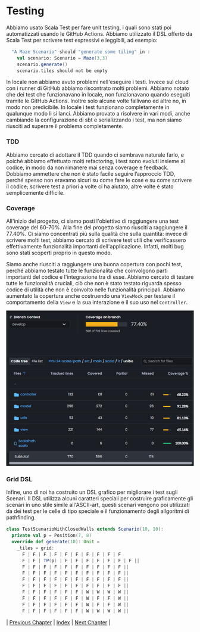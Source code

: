 # Testing

Abbiamo usato Scala Test per fare unit testing, i quali sono stati poi automatizzati usando le GitHub Actions.
Abbiamo utilizzato il DSL offerto da Scala Test per scrivere test espressivi e leggibili, ad esempio: 

```scala
  "A Maze Scenario" should "generate some tiling" in :
    val scenario: Scenario = Maze(3,3)
    scenario.generate()
    scenario.tiles should not be empty
```
In locale non abbiamo avuto problemi nell'eseguire i testi. Invece sul cloud con i runner di GitHub abbiamo riscontrato molti problemi.
Abbiamo notato che dei test che funzionavano in locale, non funzionavano quando eseguiti tramite le GitHub Actions. 
Inoltre solo alcune volte fallivano ed altre no, in modo non predicibile.
In locale i test funzionano completamente in qualunque modo li si lanci.
Abbiamo provato a risolvere in vari modi, anche cambiando la configurazione di sbt e serializzando i test, ma non siamo riusciti ad superare il problema completamente.

### TDD
Abbiamo cercato di adottare il TDD quando ci sembrava naturale farlo, e poiché abbiamo effettuato molti refactoring, i test sono evoluti insieme al codice, in modo da non rimanere mai senza coverage e feedback. Dobbiamo ammettere che non è stato facile seguire l’approccio TDD, perché spesso non eravamo sicuri su come fare le cose e su come scrivere il codice; scrivere test a priori a volte ci ha aiutato, altre volte è stato semplicemente difficile.

### Coverage
All'inizio del progetto, ci siamo posti l'obiettivo di raggiungere una test coverage del 60-70%. Alla fine del progetto siamo riusciti a raggiungere il 77.40%.
Ci siamo concentrati più sulla qualità che sulla quantità: invece di scrivere molti test, abbiamo cercato di scrivere test utili che verificassero effettivamente funzionalità importanti dell'applicazione. Infatti, molti bug sono stati scoperti proprio in questo modo. 

Siamo anche riusciti a raggiungere una buona copertura con pochi test, perché abbiamo testato tutte le funzionalità che coinvolgono parti importanti del codice e l'integrazione tra di esse. Abbiamo cercato di testare tutte le funzionalità cruciali, ciò che non è stato testato riguarda spesso codice di utilità che non è coinvolto nelle funzionalità principali.
Abbiamo aumentato la copertura anche costruendo una `ViewMock` per testare il comportamento della `View` e la sua interazione e il suo uso nel `Controller`.

<p align="center">
  <img src="../resources/coverage.png" alt="Coverage" title="Coverage" />
</p>

### Grid DSL
Infine, uno di noi ha costruito un DSL grafico per migliorare i test sugli Scenari. Il DSL utilizza alcuni caratteri speciali per costruire graficamente gli scenari in uno stile simile all'ASCII-art, questi scenari vengono poi utilizzati da dei test per le celle di tipo  speciale e il funzionamento degli allgoritmi di pathfinding. 

```scala
class TestScenarioWithClosedWalls extends Scenario(10, 10):
  private val p = Position(7, 8)
  override def generate(10): Unit =
    _tiles = grid:
      F | F | F | F | F | F | F | F | F | F
      F | F | TP(p) | F | F | F | F | F | F | F ||
      F | F | F | F | F | F | F | F | F | F ||
      F | F | F | F | F | F | F | F | F | F ||
      F | F | F | F | F | F | F | F | F | F ||
      F | F | F | F | F | F | F | F | F | F ||
      F | F | F | F | F | F | W | W | W | W ||
      F | F | F | F | F | F | W | F | F | W ||
      F | F | F | F | F | F | W | F | F | W ||
      F | F | F | F | F | F | W | W | W | W ||  
```


| [Previous Chapter](../6-implementation/index.md) | [Index](../index.md) | [Next Chapter](../8-process/index.md) |
